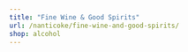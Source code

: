 ```yaml
---
title: "Fine Wine & Good Spirits"
url: /nanticoke/fine-wine-and-good-spirits/
shop: alcohol
---
```

